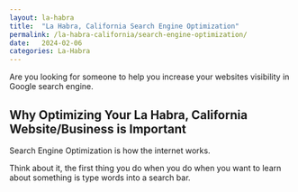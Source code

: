 ```yaml
---
layout: la-habra
title:  "La Habra, California Search Engine Optimization"
permalink: /la-habra-california/search-engine-optimization/
date:   2024-02-06
categories: La-Habra
---
```


Are you looking for someone to help you increase your websites visibility in Google search engine.

## Why Optimizing Your La Habra, California Website/Business is Important
Search Engine Optimization is how the internet works. 

Think about it, the first thing you do when you do when you want to learn about something is type words into a search bar.

